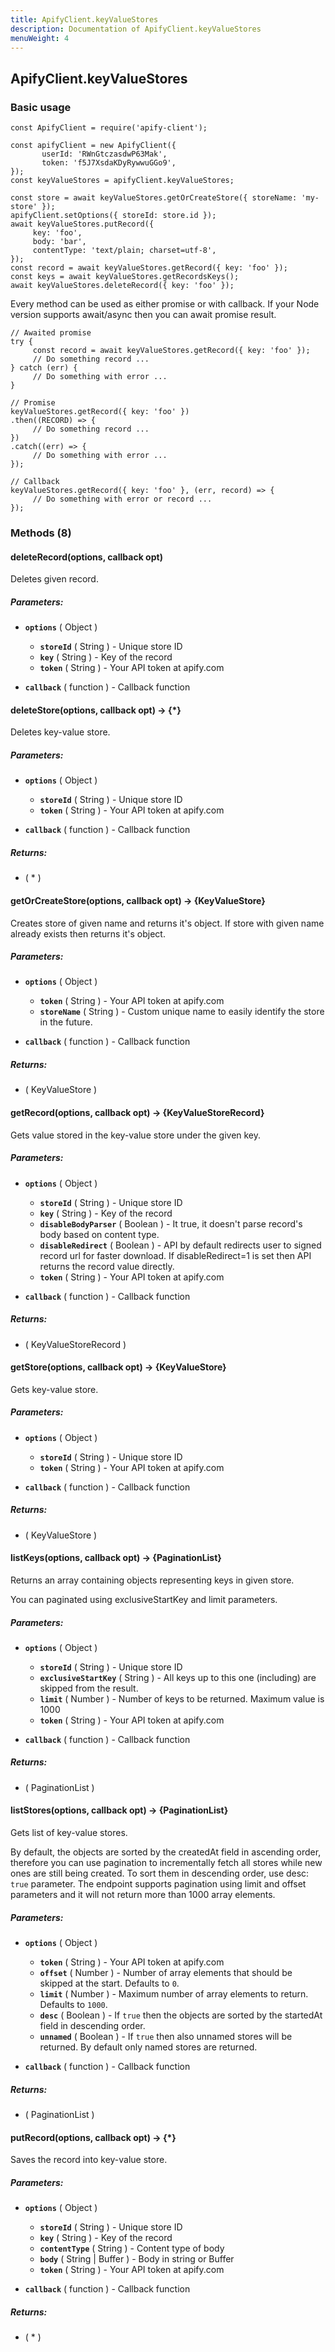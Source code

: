 ```yaml
---
title: ApifyClient.keyValueStores
description: Documentation of ApifyClient.keyValueStores
menuWeight: 4
---
```


## ApifyClient.keyValueStores

### Basic usage

    const ApifyClient = require('apify-client');

    const apifyClient = new ApifyClient({
           userId: 'RWnGtczasdwP63Mak',
           token: 'f5J7XsdaKDyRywwuGGo9',
    });
    const keyValueStores = apifyClient.keyValueStores;

    const store = await keyValueStores.getOrCreateStore({ storeName: 'my-store' });
    apifyClient.setOptions({ storeId: store.id });
    await keyValueStores.putRecord({
         key: 'foo',
         body: 'bar',
         contentType: 'text/plain; charset=utf-8',
    });
    const record = await keyValueStores.getRecord({ key: 'foo' });
    const keys = await keyValueStores.getRecordsKeys();
    await keyValueStores.deleteRecord({ key: 'foo' });

Every method can be used as either promise or with callback. If your Node version supports await/async then you can await promise result.

    // Awaited promise
    try {
         const record = await keyValueStores.getRecord({ key: 'foo' });
         // Do something record ...
    } catch (err) {
         // Do something with error ...
    }

    // Promise
    keyValueStores.getRecord({ key: 'foo' })
    .then((RECORD) => {
         // Do something record ...
    })
    .catch((err) => {
         // Do something with error ...
    });

    // Callback
    keyValueStores.getRecord({ key: 'foo' }, (err, record) => {
         // Do something with error or record ...
    });



### Methods (8)

#### deleteRecord(options, callback opt)

Deletes given record.



##### Parameters:

*   **`options`** ( Object )

    

    *   **`storeId`** ( String ) - Unique store ID
    *   **`key`** ( String ) - Key of the record
    *   **`token`** ( String ) <optional> - Your API token at apify.com

    

*   **`callback`** ( function ) <optional> - Callback function





#### deleteStore(options, callback opt) → {*}



Deletes key-value store.



##### Parameters:



*   **`options`** ( Object )

    

    *   **`storeId`** ( String ) - Unique store ID
    *   **`token`** ( String ) <optional> - Your API token at apify.com

    

*   **`callback`** ( function ) <optional> - Callback function



##### Returns:

*   ( * )

#### getOrCreateStore(options, callback opt) → {KeyValueStore}



Creates store of given name and returns it's object. If store with given name already exists then returns it's object.



##### Parameters:



*   **`options`** ( Object )

    

    *   **`token`** ( String ) - Your API token at apify.com
    *   **`storeName`** ( String ) - Custom unique name to easily identify the store in the future.

    

*   **`callback`** ( function ) <optional> - Callback function



##### Returns:

*   ( KeyValueStore )

#### getRecord(options, callback opt) → {KeyValueStoreRecord}



Gets value stored in the key-value store under the given key.



##### Parameters:



*   **`options`** ( Object )

    

    *   **`storeId`** ( String ) - Unique store ID
    *   **`key`** ( String ) - Key of the record
    *   **`disableBodyParser`** ( Boolean ) <optional> - It true, it doesn't parse record's body based on content type.
    *   **`disableRedirect`** ( Boolean ) <optional> - API by default redirects user to signed record url for faster download. If disableRedirect=1 is set then API returns the record value directly.
    *   **`token`** ( String ) <optional> - Your API token at apify.com

    

*   **`callback`** ( function ) <optional> - Callback function



##### Returns:

*   ( KeyValueStoreRecord )

#### getStore(options, callback opt) → {KeyValueStore}



Gets key-value store.



##### Parameters:



*   **`options`** ( Object )

    

    *   **`storeId`** ( String ) - Unique store ID
    *   **`token`** ( String ) <optional> - Your API token at apify.com

    

*   **`callback`** ( function ) <optional> - Callback function



##### Returns:

*   ( KeyValueStore )

#### listKeys(options, callback opt) → {PaginationList}



Returns an array containing objects representing keys in given store.

You can paginated using exclusiveStartKey and limit parameters.



##### Parameters:



*   **`options`** ( Object )

    

    *   **`storeId`** ( String ) - Unique store ID
    *   **`exclusiveStartKey`** ( String ) <optional> - All keys up to this one (including) are skipped from the result.
    *   **`limit`** ( Number ) <optional> - Number of keys to be returned. Maximum value is 1000
    *   **`token`** ( String ) <optional> - Your API token at apify.com

    

*   **`callback`** ( function ) <optional> - Callback function



##### Returns:

*   ( PaginationList )

#### listStores(options, callback opt) → {PaginationList}



Gets list of key-value stores.

By default, the objects are sorted by the createdAt field in ascending order, therefore you can use pagination to incrementally fetch all stores while new ones are still being created. To sort them in descending order, use desc: `true` parameter. The endpoint supports pagination using limit and offset parameters and it will not return more than 1000 array elements.



##### Parameters:



*   **`options`** ( Object )

    

    *   **`token`** ( String ) - Your API token at apify.com
    *   **`offset`** ( Number ) <optional> - Number of array elements that should be skipped at the start. Defaults to `0`.
    *   **`limit`** ( Number ) <optional> - Maximum number of array elements to return. Defaults to `1000`.
    *   **`desc`** ( Boolean ) <optional> - If `true` then the objects are sorted by the startedAt field in descending order.
    *   **`unnamed`** ( Boolean ) <optional> - If `true` then also unnamed stores will be returned. By default only named stores are returned.

    

*   **`callback`** ( function ) <optional> - Callback function



##### Returns:

*   ( PaginationList )

#### putRecord(options, callback opt) → {*}



Saves the record into key-value store.



##### Parameters:



*   **`options`** ( Object )

    

    *   **`storeId`** ( String ) - Unique store ID
    *   **`key`** ( String ) - Key of the record
    *   **`contentType`** ( String ) - Content type of body
    *   **`body`** ( String | Buffer ) - Body in string or Buffer
    *   **`token`** ( String ) <optional> - Your API token at apify.com

    

*   **`callback`** ( function ) <optional> - Callback function



##### Returns:

*   ( * )


